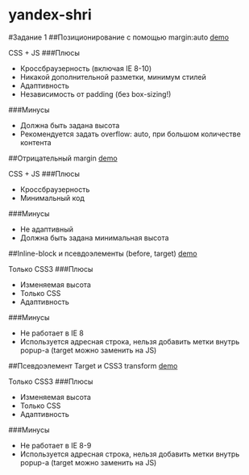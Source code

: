 yandex-shri
===========

#Задание 1
##Позиционирование с помощью margin:auto
[demo](http://tocher.github.io/yandex-shri/task1-popup/v1.html)

CSS + JS
###Плюсы
- Кроссбраузерность (включая IE 8-10)
- Никакой дополнительной разметки, минимум стилей
- Адаптивность
- Независимость от padding (без box-sizing!)

###Минусы
- Должна быть задана высота
- Рекомендуется задать overflow: auto, при большом количестве контента




##Отрицательный margin
[demo](http://tocher.github.io/yandex-shri/task1-popup/v2.html)

CSS + JS
###Плюсы
- Кроссбраузерность
- Минимальный код

###Минусы
- Не адаптивный
- Должна быть задана минимальная высота




##Inline-block и псевдоэлементы (before, target)
[demo](http://tocher.github.io/yandex-shri/task1-popup/v3.html)

Только CSS3
###Плюсы
- Изменяемая высота
- Только CSS
- Адаптивность

###Минусы
- Не работает в IE 8
- Используется адресная строка, нельзя добавить метки внутрь popup-а (target можно заменить на JS)




##Псевдоэлемент Target и CSS3 transform
[demo](http://tocher.github.io/yandex-shri/task1-popup/v4.html)

Только CSS3
###Плюсы
- Изменяемая высота
- Только CSS
- Адаптивность

###Минусы
- Не работает в IE 8-9
- Используется адресная строка, нельзя добавить метки внутрь popup-а (target можно заменить на JS)